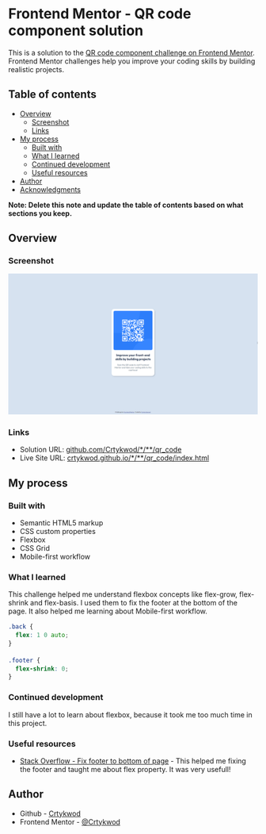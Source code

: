 # Frontend Mentor - QR code component solution

This is a solution to the [QR code component challenge on Frontend Mentor](https://www.frontendmentor.io/challenges/qr-code-component-iux_sIO_H). Frontend Mentor challenges help you improve your coding skills by building realistic projects. 

## Table of contents

- [Overview](#overview)
  - [Screenshot](#screenshot)
  - [Links](#links)
- [My process](#my-process)
  - [Built with](#built-with)
  - [What I learned](#what-i-learned)
  - [Continued development](#continued-development)
  - [Useful resources](#useful-resources)
- [Author](#author)
- [Acknowledgments](#acknowledgments)

**Note: Delete this note and update the table of contents based on what sections you keep.**

## Overview

### Screenshot

![Screenshot](./images/screenshot.png)

### Links

- Solution URL: [github.com/Crtykwod/*/**/qr_code](https://github.com/Crtykwod/Frontend-Mentor/tree/main/d001/qr_code)
- Live Site URL: [crtykwod.github.io/*/**/qr_code/index.html](https://crtykwod.github.io/Frontend-Mentor/d001/qr_code/index.html)

## My process

### Built with

- Semantic HTML5 markup
- CSS custom properties
- Flexbox
- CSS Grid
- Mobile-first workflow

### What I learned

This challenge helped me understand flexbox concepts like flex-grow, flex-shrink and flex-basis. I used them to fix the footer at the bottom of the page.
It also helped me learning about Mobile-first workflow.

```css
.back {
  flex: 1 0 auto;
}

.footer {
  flex-shrink: 0;
}

```

### Continued development

I still have a lot to learn about flexbox, because it took me too much time in this project.

### Useful resources

- [Stack Overflow - Fix footer to bottom of page](https://stackoverflow.com/questions/18915550/fix-footer-to-bottom-of-page) - This helped me fixing the footer and taught me about flex property. It was very usefull!

## Author

- Github - [Crtykwod](https://github.com/Crtykwod)
- Frontend Mentor - [@Crtykwod](https://www.frontendmentor.io/profile/Crtykwod)
